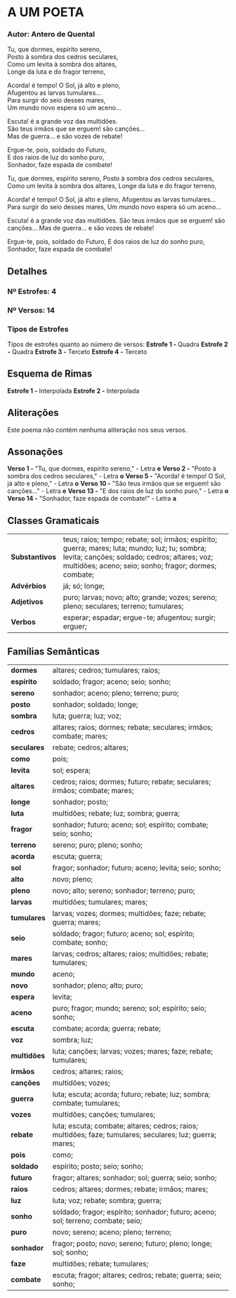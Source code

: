 # A UM POETA
### Autor: Antero de Quental
Tu, que dormes, espírito sereno,  
Posto à sombra dos cedros seculares,  
Como um levita à sombra dos altares,  
Longe da luta e do fragor terreno,  


Acorda! é tempo! O Sol, já alto e pleno,  
Afugentou as larvas tumulares…  
Para surgir do seio desses mares,  
Um mundo novo espera só um aceno…  


Escuta! é a grande voz das multidões.  
São teus irmãos que se erguem! são canções…  
Mas de guerra… e são vozes de rebate!  


Ergue-te, pois, soldado do Futuro,  
E dos raios de luz do sonho puro,  
Sonhador, faze espada de combate!  


Tu, que dormes, espírito sereno,
Posto à sombra dos cedros seculares,
Como um levita à sombra dos altares,
Longe da luta e do fragor terreno,

Acorda! é tempo! O Sol, já alto e pleno,
Afugentou as larvas tumulares…
Para surgir do seio desses mares,
Um mundo novo espera só um aceno…

Escuta! é a grande voz das multidões.
São teus irmãos que se erguem! são canções…
Mas de guerra… e são vozes de rebate!

Ergue-te, pois, soldado do Futuro,
E dos raios de luz do sonho puro,
Sonhador, faze espada de combate!

## Detalhes
### Nº Estrofes: 4
### Nº Versos: 14
### Tipos de Estrofes
Tipos de estrofes quanto ao número de versos:
**Estrofe 1 -** Quadra
**Estrofe 2 -** Quadra
**Estrofe 3 -** Terceto
**Estrofe 4 -** Terceto
## Esquema de Rimas
**Estrofe 1 -** Interpolada
**Estrofe 2 -** Interpolada
## Aliterações
Este poema não contém nenhuma aliteração nos seus versos.
## Assonações
**Verso 1 -** "Tu, que dormes, espírito sereno," - Letra **e**
**Verso 2 -** "Posto à sombra dos cedros seculares," - Letra **o**
**Verso 5 -** "Acorda! é tempo! O Sol, já alto e pleno," - Letra **o**
**Verso 10 -** "São teus irmãos que se erguem! são canções…" - Letra **e**
**Verso 13 -** "E dos raios de luz do sonho puro," - Letra **o**
**Verso 14 -** "Sonhador, faze espada de combate!" - Letra **a**
## Classes Gramaticais

|   |   |
|---|---|
| **Substantivos** | teus; raios; tempo; rebate; sol; irmãos; espírito; guerra; mares; luta; mundo; luz; tu; sombra; levita; canções; soldado; cedros; altares; voz; multidões; aceno; seio; sonho; fragor; dormes; combate; |
| **Advérbios**    | já; só; longe; |
| **Adjetivos**    | puro; larvas; novo; alto; grande; vozes; sereno; pleno; seculares; terreno; tumulares; |
| **Verbos**       | esperar; espadar; ergue-te; afugentou; surgir; erguer; |
## Famílias Semânticas

|   |   |
|---|---|
| **dormes**    | altares; cedros; tumulares; raios; |
| **espírito**    | soldado; fragor; aceno; seio; sonho; |
| **sereno**    | sonhador; aceno; pleno; terreno; puro; |
| **posto**    | sonhador; soldado; longe; |
| **sombra**    | luta; guerra; luz; voz; |
| **cedros**    | altares; raios; dormes; rebate; seculares; irmãos; combate; mares; |
| **seculares**    | rebate; cedros; altares; |
| **como**    | pois; |
| **levita**    | sol; espera; |
| **altares**    | cedros; raios; dormes; futuro; rebate; seculares; irmãos; combate; mares; |
| **longe**    | sonhador; posto; |
| **luta**    | multidões; rebate; luz; sombra; guerra; |
| **fragor**    | sonhador; futuro; aceno; sol; espírito; combate; seio; sonho; |
| **terreno**    | sereno; puro; pleno; sonho; |
| **acorda**    | escuta; guerra; |
| **sol**    | fragor; sonhador; futuro; aceno; levita; seio; sonho; |
| **alto**    | novo; pleno; |
| **pleno**    | novo; alto; sereno; sonhador; terreno; puro; |
| **larvas**    | multidões; tumulares; mares; |
| **tumulares**    | larvas; vozes; dormes; multidões; faze; rebate; guerra; mares; |
| **seio**    | soldado; fragor; futuro; aceno; sol; espírito; combate; sonho; |
| **mares**    | larvas; cedros; altares; raios; multidões; rebate; tumulares; |
| **mundo**    | aceno; |
| **novo**    | sonhador; pleno; alto; puro; |
| **espera**    | levita; |
| **aceno**    | puro; fragor; mundo; sereno; sol; espírito; seio; sonho; |
| **escuta**    | combate; acorda; guerra; rebate; |
| **voz**    | sombra; luz; |
| **multidões**    | luta; canções; larvas; vozes; mares; faze; rebate; tumulares; |
| **irmãos**    | cedros; altares; raios; |
| **canções**    | multidões; vozes; |
| **guerra**    | luta; escuta; acorda; futuro; rebate; luz; sombra; combate; tumulares; |
| **vozes**    | multidões; canções; tumulares; |
| **rebate**    | luta; escuta; combate; altares; cedros; raios; multidões; faze; tumulares; seculares; luz; guerra; mares; |
| **pois**    | como; |
| **soldado**    | espírito; posto; seio; sonho; |
| **futuro**    | fragor; altares; sonhador; sol; guerra; seio; sonho; |
| **raios**    | cedros; altares; dormes; rebate; irmãos; mares; |
| **luz**    | luta; voz; rebate; sombra; guerra; |
| **sonho**    | soldado; fragor; espírito; sonhador; futuro; aceno; sol; terreno; combate; seio; |
| **puro**    | novo; sereno; aceno; pleno; terreno; |
| **sonhador**    | fragor; posto; novo; sereno; futuro; pleno; longe; sol; sonho; |
| **faze**    | multidões; rebate; tumulares; |
| **combate**    | escuta; fragor; altares; cedros; rebate; guerra; seio; sonho; |